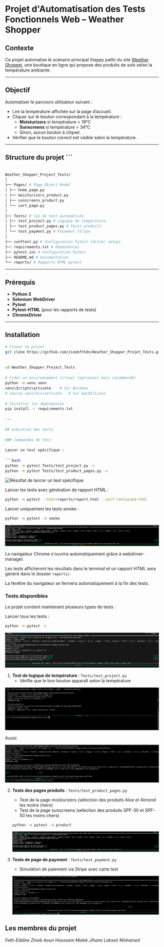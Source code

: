 # Projet d'Automatisation des Tests Fonctionnels Web – Weather Shopper

## Contexte

Ce projet automatise le scénario principal (happy path) du site [Weather Shopper](https://weathershopper.pythonanywhere.com), une boutique en ligne qui propose des produits de soin selon la température ambiante.

---

## Objectif

Automatiser le parcours utilisateur suivant :

- Lire la température affichée sur la page d’accueil.
- Cliquer sur le bouton correspondant à la température :
  - **Moisturizers** si température < 19°C
  - **Sunscreens** si température > 34°C
  - Sinon, aucun bouton à cliquer.
- Vérifier que le bouton correct est visible selon la température.

---


## Structure du projet ``` 
```bash

Weather_Shopper_Project_Tests/
│
├── Pages/ # Page Object Model
│ ├── home_page.py
│ ├── moisturizers_product.py
│ ├── sunscreens_product.py
│ └── cart_page.py
│
├── Tests/ # Cas de test automatisés
│ ├── test_project.py # Logique de température
│ ├── test_product_pages.py # Tests produits
│ └── test_payment.py # Paiement Stripe
│
├── conftest.py # Configuration Pytest (driver setup)
├── requirements.txt # Dépendances
├── pytest.ini # Configuration Pytest
├── README.md # Documentation
└── reports/ # Rapports HTML pytest
 ```

---

## Prérequis

- **Python 3**
- **Selenium WebDriver**
- **Pytest**
- **Pytest-HTML** (pour les rapports de tests)
- **ChromeDriver**

---

## Installation

```bash
# Cloner le projet
git clone https://github.com/zinebfthdn/Weather_Shopper_Projet_Tests.git


cd Weather_Shopper_Project_Tests

# Créer un environnement virtuel (optionnel mais recommandé)
python -m venv venv
venv\Scripts\activate    # Sur Windows
# source venv/bin/activate   # Sur macOS/Linux

# Installer les dépendances
pip install -r requirements.txt

---

## Exécution des tests

### Commandes de test

Lancer un test spécifique :

```bash
python -m pytest Tests/test_project.py -v
python -m pytest Tests/test_product_pages.py -v
```

![Résultat de lancer un test spécifique](assets/Screenshot/Lancer-un-test-spécifique.png)

Lancer les tests avec génération de rapport HTML :

```bash
python -m pytest --html=reports/report.html --self-contained-html
```

Lancer uniquement les tests smoke :

```bash
python -m pytest -m smoke
```

![Résultat de lancer uniquement les tests smoke](assets/Screenshot/Lancer-uniquement-les-tests-smoke.png)


Le navigateur Chrome s'ouvrira automatiquement grâce à webdriver-manager.

Les tests afficheront les résultats dans le terminal et un rapport HTML sera généré dans le dossier `reports/`.

La fenêtre du navigateur se fermera automatiquement à la fin des tests.

### Tests disponibles
Le projet contient maintenant plusieurs types de tests :

Lancer tous les tests : 

```bash
python -m pytest -v
```

![Résultat de python -m pytest -v](assets/Screenshot/python-m-pytest-v.png)


1. **Test de logique de température** : `Tests/test_project.py`
   - Vérifie que le bon bouton apparaît selon la température

![Résultat de python -m pytest -v](assets/Screenshot/homepage.png)

Aussi:

![Résultat de python -m pytest -v](assets/Screenshot/home_page.png)

2. **Tests des pages produits** : `Tests/test_product_pages.py`
   - Test de la page moisturizers (sélection des produits Aloe et Almond les moins chers)
   - Test de la page sunscreens (sélection des produits SPF-30 et SPF-50 les moins chers)

   ```bash
   python -m pytest -m product
   ```

   ![Résultat de lancer uniquement les tests de produits](assets/Screenshot/Lancer-uniquement-les-tests-de-produits.png)

2. **Tests de page de payment** : `Tests/test_payment.py`
   - Simulation de paiement via Stripe avec carte test

   ![Résultat de lancer uniquement les tests de produits](assets/Screenshot/payment.png)

## Les membres du projet

*Feth-Eddine Zineb*
*Aoun Houssam*
*Malek Jihane*
*Lakssir Mohamed*
